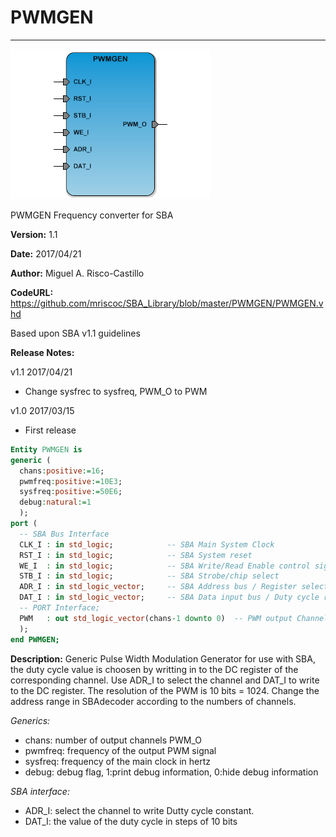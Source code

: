 # **PWMGEN**
- - - 
![](image.png)   

PWMGEN Frequency converter for SBA

**Version:** 1.1

**Date:** 2017/04/21

**Author:** Miguel A. Risco-Castillo  

**CodeURL:** https://github.com/mriscoc/SBA_Library/blob/master/PWMGEN/PWMGEN.vhd  

Based upon SBA v1.1 guidelines

**Release Notes:**

v1.1 2017/04/21
- Change sysfrec to sysfreq, PWM_O to PWM

v1.0 2017/03/15
- First release
 

```vhdl
Entity PWMGEN is
generic (
  chans:positive:=16;
  pwmfreq:positive:=10E3;
  sysfreq:positive:=50E6;
  debug:natural:=1
  );
port (
  -- SBA Bus Interface
  CLK_I : in std_logic;            -- SBA Main System Clock
  RST_I : in std_logic;            -- SBA System reset
  WE_I  : in std_logic;            -- SBA Write/Read Enable control signal
  STB_I : in std_logic;            -- SBA Strobe/chip select
  ADR_I : in std_logic_vector;     -- SBA Address bus / Register select
  DAT_I : in std_logic_vector;     -- SBA Data input bus / Duty cycle register
  -- PORT Interface;
  PWM   : out std_logic_vector(chans-1 downto 0)  -- PWM output Channels
  );
end PWMGEN; 
```

**Description:**
Generic Pulse Width Modulation Generator for use with SBA, the
duty cycle value is choosen by writting in to the DC register of the
corresponding channel. Use ADR_I to select the channel and DAT_I to write to
the DC register. The resolution of the PWM is 10 bits = 1024.
Change the address range in SBAdecoder according to the numbers of channels.

*Generics:*
- chans: number of output channels PWM_O
- pwmfreq: frequency of the output PWM signal
- sysfreq: frequency of the main clock in hertz
- debug: debug flag, 1:print debug information, 0:hide debug information

*SBA interface:*
- ADR_I: select the channel to write Dutty cycle constant.
- DAT_I: the value of the duty cycle in steps of 10 bits

